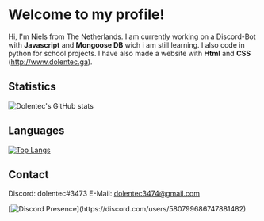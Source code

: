 # Welcome to my profile!
Hi, I'm Niels from The Netherlands. I am currently working on a Discord-Bot with **Javascript** and **Mongoose DB** wich i am still learning.
I also code in python for school projects.
I have also made a website with **Html** and **CSS** (http://www.dolentec.ga).

## Statistics
![Dolentec's GitHub stats](https://github-readme-stats.vercel.app/api?username=Dolentec&bg_color=30,e96443,904e95&title_color=fff&text_color=fff)
## Languages
[![Top Langs](https://github-readme-stats.vercel.app/api/top-langs/?username=Dolentec&layout=compact)](https://github.com/anuraghazra/github-readme-stats)
## Contact
Discord: dolentec#3473
E-Mail: dolentec3474@gmail.com


[![Discord Presence](https://lanyard-profile-readme.vercel.app/api/580799686747881482?theme=dark&animated=true&hideDiscrim=false&borderRadius=5px&idleMessage=Probably%20afk%20or%20coding...)](https://discord.com/users/580799686747881482)
